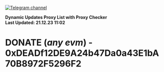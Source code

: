 [![Telegram channel](https://img.shields.io/endpoint?url=https://runkit.io/damiankrawczyk/telegram-badge/branches/master?url=https://t.me/n4z4v0d)](https://t.me/n4z4v0d) 

**Dynamic Updates Proxy List with Proxy Checker**  
**Last Updated: 21.12.23 11:02**

# DONATE (_any evm_) - 0xDEADf12DE9A24b47Da0a43E1bA70B8972F5296F2
